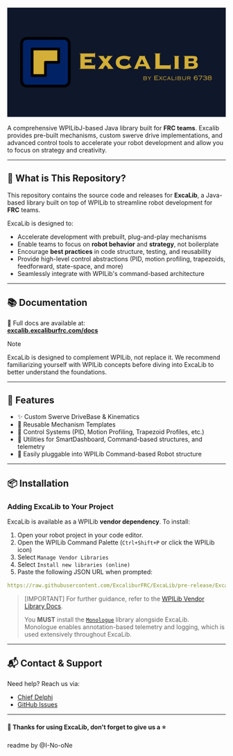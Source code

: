 ![ExcaLib Cover](https://github.com/ExcaliDevBot/ExcaLibDoc/blob/master/public/excalib.png?raw=true)

A comprehensive WPILibJ-based Java library built for **FRC teams**. Excalib provides pre-built mechanisms, custom swerve drive implementations, and advanced control tools to accelerate your robot development and allow you to focus on strategy and creativity.

---

## 🚀 What is This Repository?

This repository contains the source code and releases for **ExcaLib**, a Java-based library built on top of WPILib to streamline robot development for **FRC** teams.

ExcaLib is designed to:
- Accelerate development with prebuilt, plug-and-play mechanisms
- Enable teams to focus on **robot behavior** and **strategy**, not boilerplate
- Encourage **best practices** in code structure, testing, and reusability
- Provide high-level control abstractions (PID, motion profiling, trapezoids, feedforward, state-space, and more)
- Seamlessly integrate with WPILib's command-based architecture

---

## 📚 Documentation

📖 Full docs are available at:  
[**excalib.excaliburfrc.com/docs**](https://excalib.excaliburfrc.com/docs)  

> [!NOTE]
> ExcaLib is designed to complement WPILib, not replace it. We recommend familiarizing yourself with WPILib concepts before diving into ExcaLib to better understand the foundations.

---

## 🔧 Features

- ✨ Custom Swerve DriveBase & Kinematics
- 🔁 Reusable Mechanism Templates
- 🎯 Control Systems (PID, Motion Profiling, Trapezoid Profiles, etc.)
- 🧠 Utilities for SmartDashboard, Command-based structures, and telemetry
- 🔌 Easily pluggable into WPILib Command-based Robot structure

---

## 📦 Installation

### Adding ExcaLib to Your Project

ExcaLib is available as a WPILib **vendor dependency**. To install:

1. Open your robot project in your code editor.
2. Open the WPILib Command Palette (`Ctrl+Shift+P` or click the WPILib icon)
3. Select `Manage Vendor Libraries`
4. Select `Install new libraries (online)`
5. Paste the following JSON URL when prompted:

```yml
https://raw.githubusercontent.com/ExcaliburFRC/ExcaLib/pre-release/ExcaLib.json
```

> [IMPORTANT]
> For further guidance, refer to the [WPILib Vendor Library Docs](https://docs.wpilib.org/en/stable/docs/software/vscode-overview/3rd-party-libraries.html).
>
> You **MUST** install the [`Monologue`](https://github.com/Mechanical-Advantage/monologue) library alongside ExcaLib.  
> Monologue enables annotation-based telemetry and logging, which is used extensively throughout ExcaLib.
---

## 📬 Contact & Support

Need help? Reach us via:

* [Chief Delphi](https://www.chiefdelphi.com/t/introducing-excalib-a-mechanism-motor-wrappers-and-utilities-wpilibj-command-library/503814)
* [GitHub Issues](https://github.com/ExcaliburFRC/Excalib/issues)

---

#### 🙏 Thanks for using ExcaLib, don't forget to give us a ⭐

readme by @I-No-oNe
